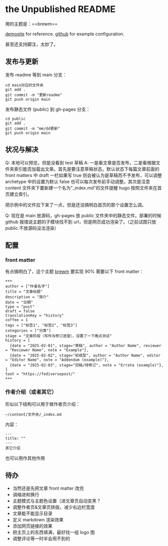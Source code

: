 # the Unpublished README

用的主题是：==brewm==

[demosite](https://foxihd.github.io/hugo-brewm/en/) for reference.
[github](https://github.com/foxihd/hugo-brewm) for example configuration.

甚至还支持脚注，太妙了。

## 发布与更新

发布 readme 等到 main 分支：
```
cd main对应的文件夹
git add .
git commit -m "更新readme"
git push origin main
```

发布静态文件 (public) 到 gh-pages 分支：
```
cd public
git add .
git commit -m "mm/dd更新"
git push origin main
```

## 状况与解决

Q: 本地可以预览，但是没看到 test 草稿
A: 一是看文章是否发布，二是看根据文件夹索引能否加载出文章。首先是要注意草稿状态，默认状态下每篇文章前面的 front matters 中 draft 一栏如果写 true 则会被认为是草稿而不予发布，可以调整 archetype 中的设置为默认 false 也可以每次发布前手动调整。其次是注意 content 文件夹下要新建一个名为"_index.md"的文件提醒 hugo 按照文件夹在首页建立索引。

把示例中的文件拉下来了一点，但是还没搞明白首页的那个设置怎么调。

Q: 现在是 main 放源码，gh-pages 放 public 文件夹中的静态文件。部署的时候 github 报错说主题的子模块找不到 url，但是网页成功渲染了。（之前试图只放 public 不放源码没法渲染）

## 配置

### front matter

有点搞明白了，这个主题 [brewm](https://github.com/foxihd/hugo-brewm) 要实现 90% 需要以下 front matter：
```
+++
author = ["作者名字"]
title = "文章标题"
description = "简介"
date = "日期"
type = "post"
draft = false
translationKey = "history"
coffee = 1
tags = ["标签1", "标签2", "标签3"]
categories = ["分类"]
stage = "文章阶段（写作与修订进度），设置了一下晚点测试"
history = [
  {date = "2025-02-01", stage="草稿", author = "Author Name", reviewer = "Reviewer Name", note = "Example"},
  {date = "2025-02-02", stage="初成型", author = "Author Name", editor = "Editor Name", note = "Addendum (example)"},
  {date = "2025-02-03", stage="完稿/待修订", note = "Errata (example)"},
]
toot = "https://fediversepost/"
+++
```

### 作者介绍（或者其它）

形似以下结构可以用于做作者页介绍：
```
~/content/文件夹/_index.md
```
内容：
```
---
title: ""
---
其它介绍
```
也可以用作其他作用

## 待办

- 当然还是先把文章 front matter 改完
- 调缩进和换行
- 主题模式与主题色设置（进文章页自动变黑？
- 调整作者页&文章页排版，减少右边栏宽度
- 文章能不能显示目录
- 定义 markdown 渲染效果
- 添加网页链接的效果
- 把主页上的东西填满，最好找一组 logo 图
- 调整评论等一时半会用不到的